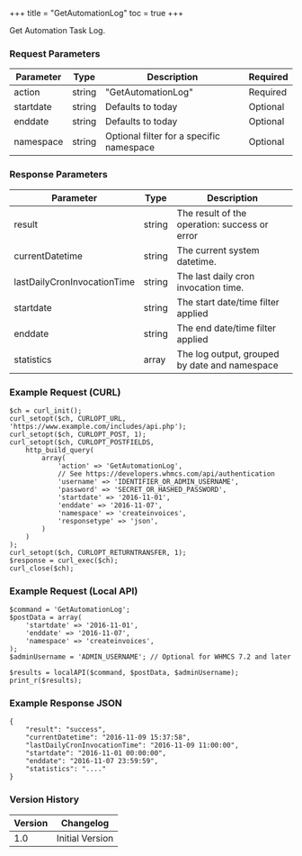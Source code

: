 +++
title = "GetAutomationLog"
toc = true
+++

Get Automation Task Log.

### Request Parameters

| Parameter | Type | Description | Required |
| --------- | ---- | ----------- | -------- |
| action | string | "GetAutomationLog" | Required |
| startdate | string | Defaults to today | Optional |
| enddate | string | Defaults to today | Optional |
| namespace | string | Optional filter for a specific namespace | Optional |

### Response Parameters

| Parameter | Type | Description |
| --------- | ---- | ----------- |
| result | string | The result of the operation: success or error |
| currentDatetime | string | The current system datetime. |
| lastDailyCronInvocationTime | string | The last daily cron invocation time. |
| startdate | string | The start date/time filter applied |
| enddate | string | The end date/time filter applied |
| statistics | array | The log output, grouped by date and namespace |


### Example Request (CURL)

```
$ch = curl_init();
curl_setopt($ch, CURLOPT_URL, 'https://www.example.com/includes/api.php');
curl_setopt($ch, CURLOPT_POST, 1);
curl_setopt($ch, CURLOPT_POSTFIELDS,
    http_build_query(
        array(
            'action' => 'GetAutomationLog',
            // See https://developers.whmcs.com/api/authentication
            'username' => 'IDENTIFIER_OR_ADMIN_USERNAME',
            'password' => 'SECRET_OR_HASHED_PASSWORD',
            'startdate' => '2016-11-01',
            'enddate' => '2016-11-07',
            'namespace' => 'createinvoices',
            'responsetype' => 'json',
        )
    )
);
curl_setopt($ch, CURLOPT_RETURNTRANSFER, 1);
$response = curl_exec($ch);
curl_close($ch);
```


### Example Request (Local API)

```
$command = 'GetAutomationLog';
$postData = array(
    'startdate' => '2016-11-01',
    'enddate' => '2016-11-07',
    'namespace' => 'createinvoices',
);
$adminUsername = 'ADMIN_USERNAME'; // Optional for WHMCS 7.2 and later

$results = localAPI($command, $postData, $adminUsername);
print_r($results);
```


### Example Response JSON

```
{
    "result": "success",
    "currentDatetime": "2016-11-09 15:37:58",
    "lastDailyCronInvocationTime": "2016-11-09 11:00:00",
    "startdate": "2016-11-01 00:00:00",
    "enddate": "2016-11-07 23:59:59",
    "statistics": "...."
}
```


### Version History

| Version | Changelog |
| ------- | --------- |
| 1.0 | Initial Version |
